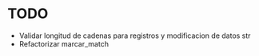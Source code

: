 # TODO

- Validar longitud de cadenas para registros y modificacion de datos str
- Refactorizar marcar_match
